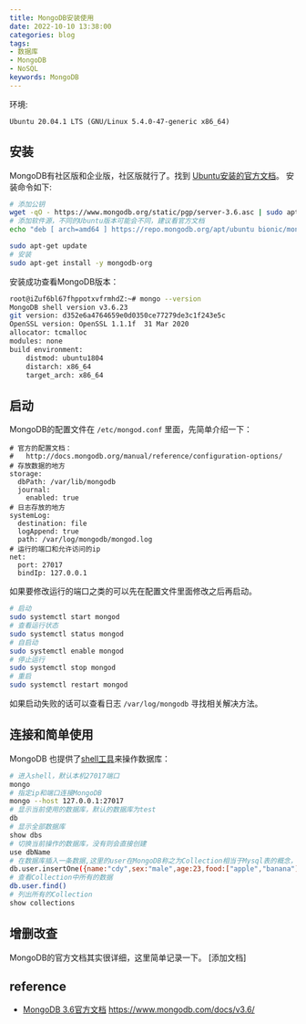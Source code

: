 ```yaml
---
title: MongoDB安装使用
date: 2022-10-10 13:38:00
categories: blog
tags: 
- 数据库
- MongoDB
- NoSQL
keywords: MongoDB
---
```


环境:
``` 
Ubuntu 20.04.1 LTS (GNU/Linux 5.4.0-47-generic x86_64)
```
## 安装
MongoDB有社区版和企业版，社区版就行了。找到
[Ubuntu安装的官方文档](https://www.mongodb.com/docs/v3.6/tutorial/install-mongodb-on-ubuntu/)。
安装命令如下:
```bash 
# 添加公钥
wget -qO - https://www.mongodb.org/static/pgp/server-3.6.asc | sudo apt-key add -
# 添加软件源，不同的Ubuntu版本可能会不同，建议看官方文档
echo "deb [ arch=amd64 ] https://repo.mongodb.org/apt/ubuntu bionic/mongodb-org/3.6 multiverse" | sudo tee /etc/apt/sources.list.d/mongodb-org-3.6.list

sudo apt-get update
# 安装
sudo apt-get install -y mongodb-org
```
安装成功查看MongoDB版本：
```bash
root@iZuf6bl67fhppotxvfrmhdZ:~# mongo --version
MongoDB shell version v3.6.23
git version: d352e6a4764659e0d0350ce77279de3c1f243e5c
OpenSSL version: OpenSSL 1.1.1f  31 Mar 2020
allocator: tcmalloc
modules: none
build environment:
    distmod: ubuntu1804
    distarch: x86_64
    target_arch: x86_64
```
## 启动
MongoDB的配置文件在 `/etc/mongod.conf` 里面，先简单介绍一下：
```
# 官方的配置文档：
#   http://docs.mongodb.org/manual/reference/configuration-options/
# 存放数据的地方
storage:
  dbPath: /var/lib/mongodb
  journal:
    enabled: true
# 日志存放的地方
systemLog:
  destination: file
  logAppend: true
  path: /var/log/mongodb/mongod.log
# 运行的端口和允许访问的ip
net:
  port: 27017
  bindIp: 127.0.0.1
```
如果要修改运行的端口之类的可以先在配置文件里面修改之后再启动。
```bash
# 启动
sudo systemctl start mongod
# 查看运行状态
sudo systemctl status mongod
# 自启动
sudo systemctl enable mongod
# 停止运行
sudo systemctl stop mongod
# 重启
sudo systemctl restart mongod
```
如果启动失败的话可以查看日志 `/var/log/mongodb` 寻找相关解决方法。

## 连接和简单使用
MongoDB 也提供了[shell工具](https://www.mongodb.com/docs/v3.6/mongo/)来操作数据库：
``` bash
# 进入shell，默认本机27017端口
mongo
# 指定ip和端口连接MongoDB
mongo --host 127.0.0.1:27017
# 显示当前使用的数据库，默认的数据库为test
db
# 显示全部数据库
show dbs
# 切换当前操作的数据库，没有则会直接创建
use dbName
# 在数据库插入一条数据,这里的user在MongoDB称之为Collection相当于Mysql表的概念，即在user表中添加一条数据
db.user.insertOne({name:"cdy",sex:"male",age:23,food:["apple","banana"]})
# 查看Collection中所有的数据
db.user.find()
# 列出所有的Collection
show collections
```
## 增删改查
MongoDB的官方文档其实很详细，这里简单记录一下。
[添加文档]


## reference
+ [MongoDB 3.6官方文档](https://www.mongodb.com/docs/v3.6/) https://www.mongodb.com/docs/v3.6/